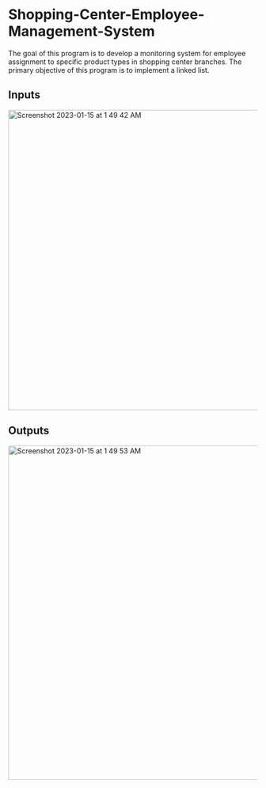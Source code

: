 # Shopping-Center-Employee-Management-System

The goal of this program is to develop a monitoring system for employee assignment to specific product types in shopping center branches. The primary objective of this program is to implement a linked list. 

## Inputs 

<img width="607" alt="Screenshot 2023-01-15 at 1 49 42 AM" src="https://user-images.githubusercontent.com/83821827/212510239-13916eb5-ca73-4b3d-a494-4dcebbdd26bf.png">


## Outputs 

<img width="676" alt="Screenshot 2023-01-15 at 1 49 53 AM" src="https://user-images.githubusercontent.com/83821827/212510597-2b7ee567-ed5f-46ae-bc31-6969101c66e9.png">
